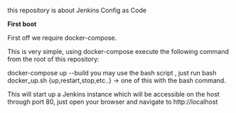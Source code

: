 this repository is about Jenkins Config as Code

<b>First boot</b>

First off we require docker-compose.

This is very simple, using docker-compose execute the following command from the root of this repository:

docker-compose up --build
you may use the bash script , just run bash docker_up.sh {up,restart,stop,etc..} -> one of this with the bash command. 

This will start up a Jenkins instance which will be accessible on the host through port 80, just open your browser and navigate to http://localhost 

